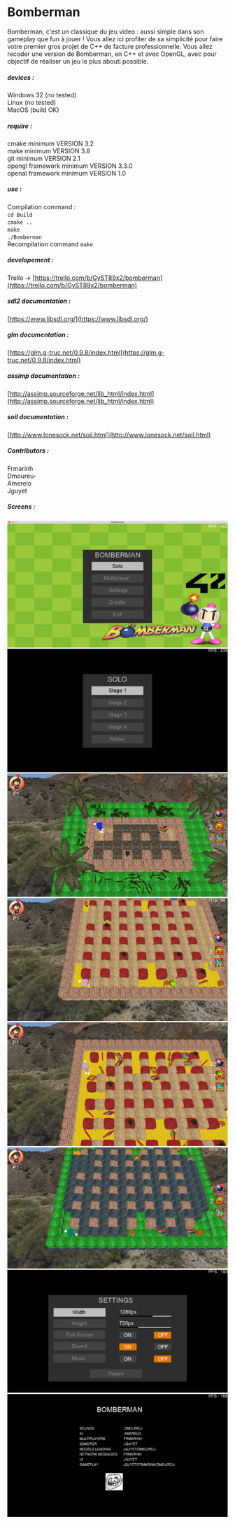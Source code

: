 # Bomberman
Bomberman, c'est un classique du jeu video : aussi simple dans son gameplay que fun à jouer ! Vous allez ici profiter de sa simplicité pour faire votre premier gros projet de C++ de facture professionnelle. Vous allez recoder une version de Bomberman, en C++ et avec OpenGL, avec pour objectif de réaliser un jeu le plus abouti possible.

##### devices :
Windows 32 (no tested)  
Linux (no tested)  
MacOS (build OK)  

##### require :
cmake minimum VERSION 3.2  
make minimum VERSION 3.8  
git minimum VERSION 2.1  
opengl framework minimum VERSION 3.3.0  
openal framework minimum VERSION 1.0  

##### use :
Compilation command :  
`cd Build`  
`cmake ..`  
`make`  
`./Bomberman`  
Recompilation command `make`  

##### developement :
Trello -> [https://trello.com/b/GyST89x2/bomberman](https://trello.com/b/GyST89x2/bomberman)  

##### sdl2 documentation :
[https://www.libsdl.org/](https://www.libsdl.org/)  

##### glm documentation :
[https://glm.g-truc.net/0.9.8/index.html](https://glm.g-truc.net/0.9.8/index.html)  

##### assimp documentation :
[http://assimp.sourceforge.net/lib_html/index.html](http://assimp.sourceforge.net/lib_html/index.html)  

##### soil documentation :
[http://www.lonesock.net/soil.html](http://www.lonesock.net/soil.html)  

##### Contributors :
Frmarinh    
Dmoureu-  
Amerelo   
Jguyet   

##### Screens :
<img src="./images/menu.png">
<img src="./images/solo.png">
<img src="./images/solo1.png">
<img src="./images/solo2.png">
<img src="./images/solo3.png">
<img src="./images/solo4.png">
<img src="./images/settings.png">
<img src="./images/credit.png">
